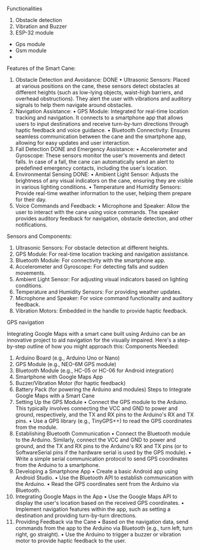 Functionalities

1.	Obstacle detection
2.	Vibration and Buzzer
3.	ESP-32 module

-	Gps module
-	Gsm module
-	



Features of the Smart Cane:
1.	Obstacle Detection and Avoidance:   DONE
•	Ultrasonic Sensors: Placed at various positions on the cane, these sensors detect obstacles at different heights (such as low-lying objects, waist-high barriers, and overhead obstructions). They alert the user with vibrations and auditory signals to help them navigate around obstacles.
2.	Navigation Assistance:
•	GPS Module: Integrated for real-time location tracking and navigation. It connects to a smartphone app that allows users to input destinations and receive turn-by-turn directions through haptic feedback and voice guidance.
•	Bluetooth Connectivity: Ensures seamless communication between the cane and the smartphone app, allowing for easy updates and user interaction.
3.	Fall Detection DONE and Emergency Assistance:
•	Accelerometer and Gyroscope: These sensors monitor the user's movements and detect falls. In case of a fall, the cane can automatically send an alert to predefined emergency contacts, including the user's location.
4.	Environmental Sensing DONE:
•	Ambient Light Sensor: Adjusts the brightness of any visual indicators on the cane, ensuring they are visible in various lighting conditions.
•	Temperature and Humidity Sensors: Provide real-time weather information to the user, helping them prepare for their day.
5.	Voice Commands and Feedback:
•	Microphone and Speaker: Allow the user to interact with the cane using voice commands. The speaker provides auditory feedback for navigation, obstacle detection, and other notifications.

Sensors and Components:
1.	Ultrasonic Sensors: For obstacle detection at different heights.
2.	GPS Module: For real-time location tracking and navigation assistance.
3.	Bluetooth Module: For connectivity with the smartphone app.
4.	Accelerometer and Gyroscope: For detecting falls and sudden movements.
5.	Ambient Light Sensor: For adjusting visual indicators based on lighting conditions.
6.	Temperature and Humidity Sensors: For providing weather updates.
7.	Microphone and Speaker: For voice command functionality and auditory feedback.
8.	Vibration Motors: Embedded in the handle to provide haptic feedback.







GPS navigation

Integrating Google Maps with a smart cane built using Arduino can be an innovative project to aid navigation for the visually impaired. Here's a step-by-step outline of how you might approach this:
Components Needed:
1.	Arduino Board (e.g., Arduino Uno or Nano)
2.	GPS Module (e.g., NEO-6M GPS module)
3.	Bluetooth Module (e.g., HC-05 or HC-06 for Android integration)
4.	Smartphone with Google Maps App
5.	Buzzer/Vibration Motor (for haptic feedback)
6.	Battery Pack (for powering the Arduino and modules)
Steps to Integrate Google Maps with a Smart Cane
1. Setting Up the GPS Module
•	Connect the GPS module to the Arduino. This typically involves connecting the VCC and GND to power and ground, respectively, and the TX and RX pins to the Arduino's RX and TX pins.
•	Use a GPS library (e.g., TinyGPS++) to read the GPS coordinates from the module.
2. Establishing Bluetooth Communication
•	Connect the Bluetooth module to the Arduino. Similarly, connect the VCC and GND to power and ground, and the TX and RX pins to the Arduino's RX and TX pins (or to SoftwareSerial pins if the hardware serial is used by the GPS module).
•	Write a simple serial communication protocol to send GPS coordinates from the Arduino to a smartphone.
3. Developing a Smartphone App
•	Create a basic Android app using Android Studio.
•	Use the Bluetooth API to establish communication with the Arduino.
•	Read the GPS coordinates sent from the Arduino via Bluetooth.
4. Integrating Google Maps in the App
•	Use the Google Maps API to display the user's location based on the received GPS coordinates.
•	Implement navigation features within the app, such as setting a destination and providing turn-by-turn directions.
5. Providing Feedback via the Cane
•	Based on the navigation data, send commands from the app to the Arduino via Bluetooth (e.g., turn left, turn right, go straight).
•	Use the Arduino to trigger a buzzer or vibration motor to provide haptic feedback to the user.

